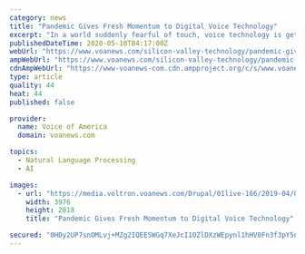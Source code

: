 ```yaml
---
category: news
title: "Pandemic Gives Fresh Momentum to Digital Voice Technology"
excerpt: "In a world suddenly fearful of touch, voice technology is getting a fresh look. Voice-activated systems such as Google Assistant, Amazon Alexa and Apple's Siri have seen strong growth in recent years,"
publishedDateTime: 2020-05-10T04:17:00Z
webUrl: "https://www.voanews.com/silicon-valley-technology/pandemic-gives-fresh-momentum-digital-voice-technology"
ampWebUrl: "https://www.voanews.com/silicon-valley-technology/pandemic-gives-fresh-momentum-digital-voice-technology?amp"
cdnAmpWebUrl: "https://www-voanews-com.cdn.ampproject.org/c/s/www.voanews.com/silicon-valley-technology/pandemic-gives-fresh-momentum-digital-voice-technology?amp"
type: article
quality: 44
heat: 44
published: false

provider:
  name: Voice of America
  domain: voanews.com

topics:
  - Natural Language Processing
  - AI

images:
  - url: "https://media.voltron.voanews.com/Drupal/01live-166/2019-04/8FCAD54E-248E-4FCD-997F-4ACDC2B07162.jpg"
    width: 3976
    height: 2818
    title: "Pandemic Gives Fresh Momentum to Digital Voice Technology"

secured: "0HDy2UP7snOMLvj+MZg2IQEESWGq7XeJcI1OZlDXzWEpynl1hHV0Fn3f3pY5n9fb8xBcE1AswImq7BP5NJK1tGPMhY/M2qhIoNYVocT8eAu+TFIwHeKzGWokSasLxwqFbvXd7e4aL23fS/RXbJxhA5c+xoprFpSli/ux3Z5bCl5mJE/voWeXCOzxyPhO8nLm90uXBlx+s1aEXveeIw/Q0DABMy9c4pUcWYdHsaZEaNUS/2Hqs7PxdKkdwezOZoSB/56CeTF2YWlJOM6TlVPGNUtcjCf8wcM9a3tzCZKBZ9IoFlbVayc0FEy+lrFwDV5W;onU+4pjYpRHeGNAVN+1vhA=="
---
```


